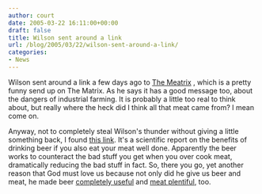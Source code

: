 ```yaml
---
author: court
date: 2005-03-22 16:11:00+00:00
draft: false
title: Wilson sent around a link
url: /blog/2005/03/22/wilson-sent-around-a-link/
categories:
- News
---
```


Wilson sent around a link a few days ago to [The Meatrix](http://themeatrix.com) , which is a pretty funny send up on The Matrix.  As he says it has a good message too, about the dangers of industrial farming.  It is probably a little too real to think about, but really where the heck did I think all that meat came from?  I mean come on.

Anyway, not to completely steal Wilson's thunder without giving a little something back, I found [this link](http://www.sciencenews.org/articles/20050305/food.asp).  It's a scientific report on the benefits of drinking beer if you also eat your meat well done.  Apparently the beer works to counteract the bad stuff you get when you over cook meat, dramatically reducing the bad stuff in fact.  So, there you go, yet another reason that God must love us because not only did he give us beer and meat, he made beer [completely useful](http://www.chron.com/cs/CDA/ssistory.mpl/page1/3089334) and [meat plentiful](http://hosted.ap.org/dynamic/stories/H/HOGZILLA?SITE=APWEB&SECTION=HOME&TEMPLATE=DEFAULT), too.
